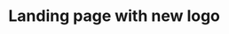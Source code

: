 # Landing page with new logo

<example title="Landing with new logo v1" src="example-pages/new-logo-page.html.twig" standalone />
